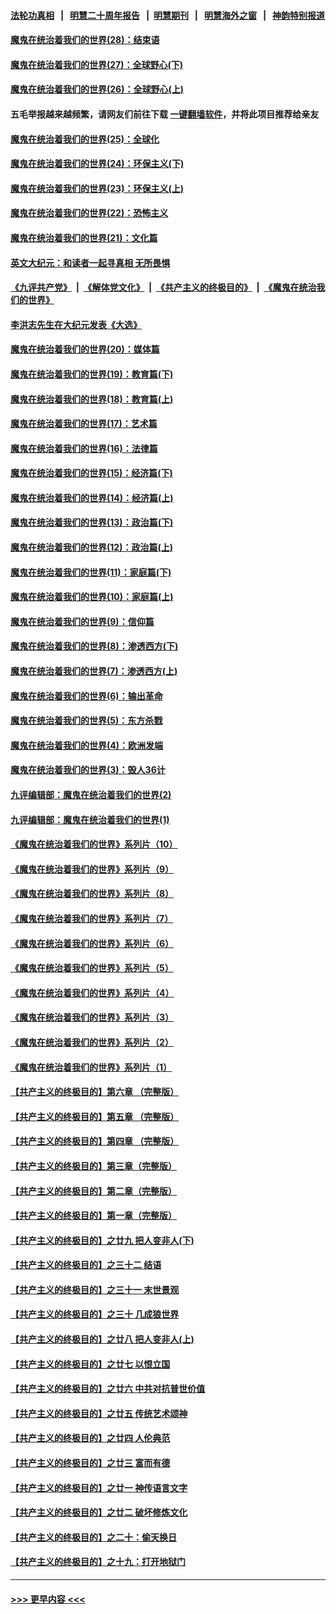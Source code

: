 #### [法轮功真相](https://github.com/gfw-breaker/truth/blob/master/README.md?t=0) &nbsp;&nbsp;|&nbsp;&nbsp; [明慧二十周年报告](https://github.com/gfw-breaker/mh-reports/blob/master/README.md?t=0) &nbsp;&nbsp;|&nbsp;&nbsp;[明慧期刊](https://github.com/gfw-breaker/mh-qikan) &nbsp;&nbsp;|&nbsp;&nbsp; [明慧海外之窗](https://github.com/gfw-breaker/mh-news/blob/master/README.md?t=0) &nbsp;&nbsp;|&nbsp;&nbsp; [神韵特别报道](https://github.com/gfw-breaker/mh-news/blob/master/shenyun.md?t=0)
#### [魔鬼在统治着我们的世界(28)：结束语](../pages/nsc422/n10936246.md?t=06091201) 
#### [魔鬼在统治着我们的世界(27)：全球野心(下)](../pages/nsc422/n10928319.md?t=06091201) 
#### [魔鬼在统治着我们的世界(26)：全球野心(上)](../pages/nsc422/n10900318.md?t=06091201) 
#### 五毛举报越来越频繁，请网友们前往下载 [一键翻墙软件](https://github.com/gfw-breaker/ssr-accounts)，并将此项目推荐给亲友
#### [魔鬼在统治着我们的世界(25)：全球化](../pages/nsc422/n10788205.md?t=06091201) 
#### [魔鬼在统治着我们的世界(24)：环保主义(下)](../pages/nsc422/n10695307.md?t=06091201) 
#### [魔鬼在统治着我们的世界(23)：环保主义(上)](../pages/nsc422/n10688613.md?t=06091201) 
#### [魔鬼在统治着我们的世界(22)：恐怖主义](../pages/nsc422/n10614727.md?t=06091201) 
#### [魔鬼在统治着我们的世界(21)：文化篇](../pages/nsc422/n10597706.md?t=06091201) 
#### [英文大纪元：和读者一起寻真相 无所畏惧](../pages/nsc422/n12542027.md?t=06091201) 
#### [《九评共产党》](https://github.com/begood0513/9ping.md/blob/master/README.md) &nbsp;|&nbsp; [《解体党文化》](../../../../jtdwh.md/blob/master/README.md)  &nbsp;|&nbsp; [《共产主义的终极目的》](../../../../gczydzjmd.md/blob/master/README.md) &nbsp;|&nbsp; [《魔鬼在统治我们的世界》](../../../../mgztzwmdsj.md/blob/master/README.md) 
#### [李洪志先生在大纪元发表《大选》](../pages/nsc422/n12534746.md?t=06091201) 
#### [魔鬼在统治着我们的世界(20)：媒体篇](../pages/nsc422/n10586579.md?t=06091201) 
#### [魔鬼在统治着我们的世界(19)：教育篇(下)](../pages/nsc422/n10564808.md?t=06091201) 
#### [魔鬼在统治着我们的世界(18)：教育篇(上)](../pages/nsc422/n10526970.md?t=06091201) 
#### [魔鬼在统治着我们的世界(17)：艺术篇](../pages/nsc422/n10499093.md?t=06091201) 
#### [魔鬼在统治着我们的世界(16)：法律篇](../pages/nsc422/n10485969.md?t=06091201) 
#### [魔鬼在统治着我们的世界(15)：经济篇(下)](../pages/nsc422/n10469975.md?t=06091201) 
#### [魔鬼在统治着我们的世界(14)：经济篇(上)](../pages/nsc422/n10457370.md?t=06091201) 
#### [魔鬼在统治着我们的世界(13)：政治篇(下)](../pages/nsc422/n10448270.md?t=06091201) 
#### [魔鬼在统治着我们的世界(12)：政治篇(上)](../pages/nsc422/n10444576.md?t=06091201) 
#### [魔鬼在统治着我们的世界(11)：家庭篇(下)](../pages/nsc422/n10440961.md?t=06091201) 
#### [魔鬼在统治着我们的世界(10)：家庭篇(上)](../pages/nsc422/n10435448.md?t=06091201) 
#### [魔鬼在统治着我们的世界(9)：信仰篇](../pages/nsc422/n10432159.md?t=06091201) 
#### [魔鬼在统治着我们的世界(8)：渗透西方(下)](../pages/nsc422/n10429603.md?t=06091201) 
#### [魔鬼在统治着我们的世界(7)：渗透西方(上)](../pages/nsc422/n10426013.md?t=06091201) 
#### [魔鬼在统治着我们的世界(6)：输出革命](../pages/nsc422/n10421536.md?t=06091201) 
#### [魔鬼在统治着我们的世界(5)：东方杀戮](../pages/nsc422/n10417707.md?t=06091201) 
#### [魔鬼在统治着我们的世界(4)：欧洲发端](../pages/nsc422/n10414890.md?t=06091201) 
#### [魔鬼在统治着我们的世界(3)：毁人36计](../pages/nsc422/n10411583.md?t=06091201) 
#### [九评编辑部：魔鬼在统治着我们的世界(2)](../pages/nsc422/n10410036.md?t=06091201) 
#### [九评编辑部：魔鬼在统治着我们的世界(1)](../pages/nsc422/n10406825.md?t=06091201) 
#### [《魔鬼在统治着我们的世界》系列片（10）](../pages/nsc422/n12292670.md?t=06091201) 
#### [《魔鬼在统治着我们的世界》系列片（9）](../pages/nsc422/n12290859.md?t=06091201) 
#### [《魔鬼在统治着我们的世界》系列片（8）](../pages/nsc422/n12287445.md?t=06091201) 
#### [《魔鬼在统治着我们的世界》系列片（7）](../pages/nsc422/n12283425.md?t=06091201) 
#### [《魔鬼在统治着我们的世界》系列片（6）](../pages/nsc422/n12282314.md?t=06091201) 
#### [《魔鬼在统治着我们的世界》系列片（5）](../pages/nsc422/n12281419.md?t=06091201) 
#### [《魔鬼在统治着我们的世界》系列片（4）](../pages/nsc422/n12274024.md?t=06091201) 
#### [《魔鬼在统治着我们的世界》系列片（3）](../pages/nsc422/n12271322.md?t=06091201) 
#### [《魔鬼在统治着我们的世界》系列片（2）](../pages/nsc422/n12269049.md?t=06091201) 
#### [《魔鬼在统治着我们的世界》系列片（1）](../pages/nsc422/n12267575.md?t=06091201) 
#### [【共产主义的终极目的】第六章 （完整版）](../pages/nsc422/n11428913.md?t=06091201) 
#### [【共产主义的终极目的】第五章 （完整版）](../pages/nsc422/n11428912.md?t=06091201) 
#### [【共产主义的终极目的】第四章 （完整版）](../pages/nsc422/n11428907.md?t=06091201) 
#### [【共产主义的终极目的】第三章（完整版）](../pages/nsc422/n11428848.md?t=06091201) 
#### [【共产主义的终极目的】第二章（完整版）](../pages/nsc422/n11428831.md?t=06091201) 
#### [【共产主义的终极目的】第一章（完整版）](../pages/nsc422/n11417651.md?t=06091201) 
#### [【共产主义的终极目的】之廿九 把人变非人(下)](../pages/nsc422/n11344140.md?t=06091201) 
#### [【共产主义的终极目的】之三十二 结语](../pages/nsc422/n11360535.md?t=06091201) 
#### [【共产主义的终极目的】之三十一 末世景观](../pages/nsc422/n11351129.md?t=06091201) 
#### [【共产主义的终极目的】之三十 几成狼世界](../pages/nsc422/n11348280.md?t=06091201) 
#### [【共产主义的终极目的】之廿八 把人变非人(上)](../pages/nsc422/n11340492.md?t=06091201) 
#### [【共产主义的终极目的】之廿七 以恨立国](../pages/nsc422/n11336944.md?t=06091201) 
#### [【共产主义的终极目的】之廿六 中共对抗普世价值](../pages/nsc422/n11324785.md?t=06091201) 
#### [【共产主义的终极目的】之廿五 传统艺术颂神](../pages/nsc422/n11296396.md?t=06091201) 
#### [【共产主义的终极目的】之廿四 人伦典范](../pages/nsc422/n11296397.md?t=06091201) 
#### [【共产主义的终极目的】之廿三 富而有德](../pages/nsc422/n11283598.md?t=06091201) 
#### [【共产主义的终极目的】之廿一 神传语言文字](../pages/nsc422/n11263265.md?t=06091201) 
#### [【共产主义的终极目的】之廿二 破坏修炼文化](../pages/nsc422/n11245728.md?t=06091201) 
#### [【共产主义的终极目的】之二十：偷天换日](../pages/nsc422/n11238846.md?t=06091201) 
#### [【共产主义的终极目的】之十九：打开地狱门](../pages/nsc422/n11206376.md?t=06091201) 

----
#### [ >>> 更早内容 <<< ](../indexes/nsc422-earlier.md)

